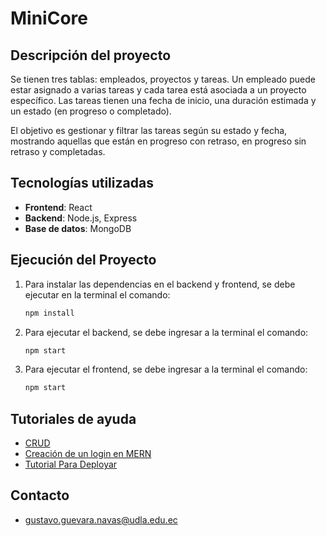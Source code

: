 # MiniCore

## Descripción del proyecto

Se tienen tres tablas: empleados, proyectos y tareas. Un empleado puede estar asignado a varias tareas y cada tarea está asociada a un proyecto específico. Las tareas tienen una fecha de inicio, una duración estimada y un estado (en progreso o completado).

El objetivo es gestionar y filtrar las tareas según su estado y fecha, mostrando aquellas que están en progreso con retraso, en progreso sin retraso y completadas.


## Tecnologías utilizadas

- **Frontend**: React
- **Backend**: Node.js, Express
- **Base de datos**: MongoDB


## Ejecución del Proyecto

1. Para instalar las dependencias en el backend y frontend, se debe ejecutar en la terminal el comando:
   ```bash
   npm install

2. Para ejecutar el backend, se debe ingresar a la terminal el comando:
   ```bash
   npm start

3. Para ejecutar el frontend, se debe ingresar a la terminal el comando:
   ```bash
   npm start


## Tutoriales de ayuda

- [CRUD](https://www.youtube.com/watch?v=dJbd7BYofp4&t=100s&pp=ygUZbWVybiBzdGFjayBjcnVkIGZhenQgY29kZQ%3D%3D)
- [Creación de un login en MERN](https://www.youtube.com/watch?v=NmkY4JgS21A&t=13884s&pp=ygUPbWVybiBzdGFjayBjcnVk)
- [Tutorial Para Deployar](https://www.youtube.com/watch?v=-PHi1w1elxU)

## Contacto

- gustavo.guevara.navas@udla.edu.ec
